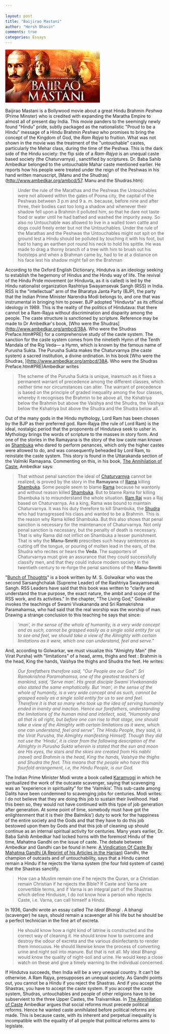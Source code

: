 ```yaml
---

layout: post
title: "Baijirao Mastani"
author: "Hersh Bhasin"
comments: true
categories: Essays
---
```


![img](/assets/bajirao_1.jpeg)

Baijirao Mastani is a Bollywood movie about a great Hindu Brahmin *Peshwa* (Prime Minster) who is credited with expanding the Maratha Empire to almost all of present day India. This movie panders to the seemingly newly found "Hindu" pride,  subtly packaged as the nationalistic "Proud to be a Hindu"  message of  a Hindu  Brahmin *Peshwa* who promises to bring the concept of the Kingdom of  God, the *Ram Rajya* to fruition. What was not shown in the movie was the treatment of the   "untouchable" castes, particularly the Mehar class, during the time of the Peshwa.   This is the dark side of the Hindu society: the flip side of a *Ram-Rajya* is an unequal caste based society (the Chaturvarnya) , sanctified by scriptures. Dr. Baba Sahib Ambedkar belonged to the  untouchable Mahar caste mentioned earlier.  He reports how his people were treated under the reign of the Peshwas in his hand written manuscript,  [Manu and the Shudras](http://www.ambedkar.org/ambcd/57. Manu and the Shudras.htm):

> Under the rule of the Marathas and the Peshwas the Untouchables were not allowed within the gates of Poona city, the capital of the Peshwas between 3 p.m and 9 a. m. because, before nine and after three, their bodies cast too long a shadow and whenever their shadow fell upon a Brahmin it polluted him, so that he dare not taste food or water until he had bathed and washed the impurity away. So also no Untouchable was allowed to live in a walled town cattle and dogs could freely enter but not the Untouchables. Under the rule of the Marathas and the Peshwas the Untouchables might not spit on the ground lest a Hindu should be polluted by touching it with his foot, but had to hang an earthen pot round his neck to hold his spittle. He was made to drag a thorny branch of a tree with him to brush out his footsteps and when a Brahman came by, had to lie at a distance on his face lest his shadow might fall on the Brahman

According to the Oxford English Dictionary, Hindutva is an ideology seeking to establish the hegemony of Hindus and the Hindu way of life. The revival of the Hindu Pride movement (or Hinduvta, as it is called) is led by the Hindu nationalist organization  Rashtriya Swayamsevak Sangh (RSS) in India. RSS is the "intellectual" arm of the Bharatya Janta Party (BJP),  the party that the Indian Prime Minister Narendra  Modi belongs to, and one that  was  instrumental in bringing him  to power.  BJP adopted "Hinduvta" as its official ideology in 1989. This is the reality of the politics of Hindutava:  that there cannot be a Ram-Rajya without discrimination and disparity among the people. The caste structure is sanctioned by scripture. Reference may be made to Dr Ambedkar's book, [Who were the Shudras](http://www.ambedkar.org/ambcd/38A. Who were the Shudras Preface.htm#PRE)  for a comprehensive study of the caste system. The sanction for the caste system comes from the ninetieth Hymn of the Tenth Mandala of the Rig Veda— a Hymn, which is known by the famous name of Purusha Sukta. The Purusha Sukta makes the Chaturvarnya (the caste system) a sacred institution, a divine ordination. In his book [Who were the Shudras, ](http://www.ambedkar.org/ambcd/38A. Who were the Shudras Preface.htm#PRE)Ambedkar writes

> The scheme of the Purusha Sukta is unique, inasmuch as it fixes a permanent warrant of precedence among the different classes, which neither time nor circumstances can alter. The warrant of precedence is based on the principle of graded inequality among the four classes, whereby it recognises the Brahmin to be above all, the Kshatriya below the Brahmin but above the Vaishya and the Shudra, the Vaishya below the Kshatriya but above the Shudra and the Shudra below all.

Out of the many gods in the Hindu mythology, Lord Ram has been chosen by the BJP as their preferred god. Ram-Rajya (the rule of Lord Ram) is the ideal, nostalgic period that the proponents of Hindutava seek to usher in. Mythology brings the words of scripture to the masses in story form. And one of the stories in the Ramayana is the  story of the low caste man known as [Shambuka](https://en.wikipedia.org/wiki/Shambuka) who dared to perform penances, which only the higher castes were allowed to do, and was consequently  beheaded by Lord Ram, to reinstate the caste system. This story is found in the Uttarakanda section of the Valmiki Ramayana. Commenting on this, in his book, [The Annihilation of Caste](http://ccnmtl.columbia.edu/projects/mmt/ambedkar/web/index.html), Ambedkar  says:

> That without penal sanction the ideal of [Chaturvarnya](http://ccnmtl.columbia.edu/projects/mmt/ambedkar/web/terms/6840.html) cannot be realized, is proved by the story in the **Ramayana** of [Rama](http://ccnmtl.columbia.edu/projects/mmt/ambedkar/web/individuals/6752.html) killing [Shambuka](http://ccnmtl.columbia.edu/projects/mmt/ambedkar/web/individuals/6773.html). Some people seem to blame [Rama](http://ccnmtl.columbia.edu/projects/mmt/ambedkar/web/individuals/6752.html) because he wantonly and without reason killed [Shambuka](http://ccnmtl.columbia.edu/projects/mmt/ambedkar/web/individuals/6773.html). But to blame Rama for killing Shambuka is to misunderstand the whole situation. [Ram Raj](http://ccnmtl.columbia.edu/projects/mmt/ambedkar/web/terms/9457.html) was a Raj based on Chaturvarnya. As a king, Rama was bound to maintain Chaturvarnya. It was his duty therefore to kill Shambuka, the [Shudra ](http://ccnmtl.columbia.edu/projects/mmt/ambedkar/web/groups/6777.html)who had transgressed his class and wanted to be a Brahmin. This is the reason why Rama killed Shambuka. But this also shows that penal sanction is necessary for the maintenance of Chaturvarnya. Not only penal sanction is necessary, but the penalty of death is necessary. That is why Rama did not inflict on Shambuka a lesser punishment. That is why the **Manu-Smriti** prescribes such heavy sentences as cutting off the tongue, or pouring of molten lead in the ears, of the Shudra who recites or hears the **Veda**. The supporters of Chaturvarnya must give an assurance that they could successfully classify men, and that they could induce modern society in the twentieth century to re-forge the penal sanctions of the **Manu-Smriti**

"[Bunch of Thoughts](http://www.hindubooks.org/bot/contents.htm)" is a book written by M. S. Golwalkar who was the second Sarsanghchalak (Supreme Leader) of the Rashtriya Swayamsevak Sangh. RSS Leaders have said that this book was written to "clarify and understand the true purpose, the exact nature, the ambit and scope of the RSS work, and its activities." In the chapter, "The Living God," Golwalkar invokes the teachings of Swami Vivakananda and Sri Ramakrishna Paramahamsa, who had said that the real worship was the worship of man. Drawing a strange conclusion to this teaching he says that since:

>  *‘man’, in the sense of the whole of humanity, is a very wide concept and as such, cannot be grasped easily as a single solid entity for us to see and feel, we should take a view of the Almighty with certain limitations as it were, which one can understand, feel and serve."*

And, according to Golwarkar,  we must  visualize this   "Almighty Man"  (the Virat Pursha) with "limitations"  of  a head, arms, thighs and feet : Brahmin is the head, King the hands, Vaishya the thighs and Shudra the feet. He writes:

> *Our forefathers therefore said, "Our People are our God". Sri Ramakrishna Paramahamsa, one of the greatest teachers of mankind, said, ‘Serve man’. His great disciple Swami Vivekananda also stated the same emphatically. But ‘man’, in the sense of the whole of humanity, is a very wide concept and as such, cannot be grasped easily as a single solid entity for us to see and feel. Therefore it is that so many who took up the idea of serving humanity ended in inanity and inaction. Hence our forefathers, understanding the limitations of the human mind and intellect, said, "Humanity and all that is all right, but before one can rise to that stage, one should take a view of the Almighty with certain limitations as it were, which one can understand, feel and serve". The Hindu People, they said, is the Virat Purusha, the Almighty manifesting Himself. Though they did not use the ‘Hindu’, it is clear from the following description of the Almighty in Purusha Sukta wherein is stated that the sun and moon are His eyes, the stars and the skies are created from His nabhi (navel) and Brahmin is the head, King the hands, Vaishya the thighs and Shudra the feet. This means that the people who have this fourfold arrangement, i.e, the Hindu People, is our God.*

The Indian Prime Minister Modi wrote a book called [Karamyogi](http://epaper.timesofindia.com/Repository/ml.asp?Ref=VE9JQS8yMDA3LzExLzI0I0FyMDA3MDA%3D) in which he spritualized the work of the outcaste scavenger, saying that scavenging was an “experience in spirituality” for the ‘Valmikis’. This sub-caste among Dalits have been condemned to scavenging jobs for centuries.  Modi writes: I do not believe that they are doing this job to sustain their livelihood. Had this been so, they would not have continued with this type of job generation after generation. At some point of time, somebody must have got the enlightenment that it is their (the Balmikis’) duty to work for the happiness of the entire society and the Gods and that they have to do this job bestowed upon them by Gods and that this job of cleaning up should continue as an internal spiritual activity for centuries. Many years earlier, Dr. Baba Sahib Ambedkar had locked horns with the foremost Hindu of the time, Mahatma Gandhi on the issue of caste. The debate between Ambedkar and Gandhi can be found in here: [A Vindication Of Caste By Mahatma Gandhi (A Reprint of his Articles in the Harijan)](http://ccnmtl.columbia.edu/projects/mmt/ambedkar/web/appendix_1.html) Gandhi, the champion of outcasts and of untouchability, says that a Hindu cannot remain a Hindu if he rejects the Varna system (the four fold system of caste) that the Shastras sanctify.

> How can a Muslim remain one if he rejects the Quran, or a Christian remain Christian if he rejects the Bible? If Caste and Varna are convertible terms, and if Varna is an integral part of the Shastras which define Hinduism, I do not know how a person who rejects Caste, i.e. Varna, can call himself a Hindu.

In 1936, Gandhi wrote an essay called  *The Ideal Bhangi* . A bhangi (scavenger) he says, should remain a scavenger all his life but he should be a perfect technician in the fine art of excreta.

> He should know how a right kind of latrine is constructed and the correct way of cleaning it. He should know how to overcome and destroy the odour of excreta and the various disinfectants to render them innocuous. He should likewise know the process of converting urine and night soil into manure. But that is not all. My ideal Bhangi would know the quality of night-soil and urine. He would keep a close watch on these and give a timely warning to the individual concerned.

If Hindutva succeeds, then India will be a very unequal country. It can't be otherwise. A Ram Rajya, presupposes an unequal society. As Gandhi points out, you cannot be a Hindu if you reject the Shastras. And if you accept the Shastras, you have to accept the caste system. If you accept the caste system, Shudras, untouchables and people of other religions have to be subservient to the three Upper Castes, the Traivarnikas. In [The Annihilation of Caste](http://ccnmtl.columbia.edu/projects/mmt/ambedkar/web/index.html) Ambedkar argues that social reforms must precede political reforms. Hence he wanted caste annihilated before political reforms are made. This is because caste, with its inherent and perpetual inequality is incompatible with the equality of all people that political reforms aims to legislate.